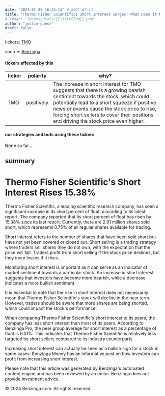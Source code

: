 ```yaml
---
date: "2024-01-09 16:45:13" # 2021-07-14
title: "Thermo Fisher Scientifics Short Interest Surges: What Does it Mean for Investors?"
# image: "images/plots/{{titleSlag}}.png"
author: "justin-guese"
draft: false
---
```

tickers: <a href='https://finance.yahoo.com/quote/TMO' target='_blank'>TMO</a> 

source: <a href='https://www.benzinga.com/short-sellers/24/01/36560714/peering-into-thermo-fisher-scientifics-recent-short-interest' target='_blank'>Benzinga</a>

#### tickers affected by this

| ticker | polarity | why? |
|------------|------------|------------|
| TMO | positively | The increase in short interest for TMO suggests that there is a growing bearish sentiment towards the stock, which could potentially lead to a short squeeze if positive news or events cause the stock price to rise, forcing short sellers to cover their positions and driving the stock price even higher. |



#### our strategies and bots using these tickers

None so far...

## summary

# Thermo Fisher Scientific's Short Interest Rises 15.38%

Thermo Fisher Scientific, a leading scientific research company, has seen a significant increase in its short percent of float, according to its latest report. The company reported that its short percent of float has risen by 15.38% since its last report. Currently, there are 2.91 million shares sold short, which represents 0.75% of all regular shares available for trading.

Short interest refers to the number of shares that have been sold short but have not yet been covered or closed out. Short selling is a trading strategy where traders sell shares they do not own, with the expectation that the price will fall. Traders profit from short selling if the stock price declines, but they incur losses if it rises.

Monitoring short interest is important as it can serve as an indicator of market sentiment towards a particular stock. An increase in short interest suggests that investors have become more bearish, while a decrease indicates a more bullish sentiment.

It is essential to note that the rise in short interest does not necessarily mean that Thermo Fisher Scientific's stock will decline in the near term. However, traders should be aware that more shares are being shorted, which could impact the stock's performance.

When comparing Thermo Fisher Scientific's short interest to its peers, the company has less short interest than most of its peers. According to Benzinga Pro, the peer group average for short interest as a percentage of float is 6.01%. This indicates that Thermo Fisher Scientific is relatively less targeted by short sellers compared to its industry counterparts.

Increasing short interest can actually be seen as a bullish sign for a stock in some cases. Benzinga Money has an informative post on how investors can profit from increasing short interest.

Please note that this article was generated by Benzinga's automated content engine and has been reviewed by an editor. Benzinga does not provide investment advice.

© 2024 Benzinga.com. All rights reserved.